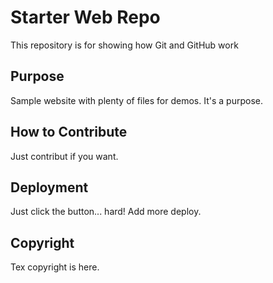 # Starter Web Repo

This repository is for showing how Git and GitHub work

## Purpose

Sample website with plenty of files for demos. It's a purpose.

## How to Contribute

Just contribut if you want.

## Deployment

Just click the button... hard! Add more deploy.

## Copyright

Tex copyright is here.
